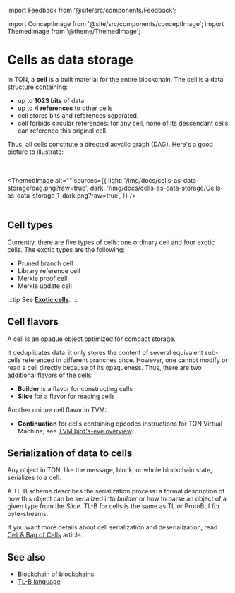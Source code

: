 import Feedback from '@site/src/components/Feedback';

import ConceptImage from '@site/src/components/conceptImage';
import ThemedImage from '@theme/ThemedImage';

# Cells as data storage

In TON, a **cell** is a built material for the entire blockchain. The cell is a data structure containing:

- up to **1023 bits**  of data
- up to **4 references** to other cells
- cell stores bits and references separated.
- cell forbids circular references: for any cell, none of its descendant cells can reference this original cell.

Thus, all cells constitute a directed acyclic graph (DAG). Here's a good picture to illustrate:

<br></br>
<ThemedImage
    alt=""
    sources={{
        light: '/img/docs/cells-as-data-storage/dag.png?raw=true',
        dark: '/img/docs/cells-as-data-storage/Cells-as-data-storage_1_dark.png?raw=true',
    }}
/>
<br></br>

## Cell types
Currently, there are five types of cells: one ordinary cell and four exotic cells.
The exotic types are the following:
* Pruned branch cell
* Library reference cell
* Merkle proof cell
* Merkle update cell

:::tip
See [**Exotic cells**](https://ton.org/tvm.pdf).
:::

## Cell flavors

A cell is an opaque object optimized for compact storage.

It deduplicates data: it only stores the content of several equivalent sub-cells referenced in different branches once. However, one cannot modify or read a cell directly because of its opaqueness. Thus, there are two additional flavors of the cells:
* **Builder** is a flavor for constructing cells
* **Slice** for a flavor for reading cells 

Another unique cell flavor in TVM:

* **Continuation**  for cells containing opcodes instructions for TON Virtual Machine, see [TVM bird's-eye overview](/v3/documentation/tvm/tvm-overview).

## Serialization of data to cells

Any object in TON, like the message, block, or whole blockchain state, serializes to a cell.

A TL-B scheme describes the serialization process: a formal description of how this object can be serialized into _builder_ or how to parse an object of a given type from the _Slice_.
TL-B for cells is the same as TL or ProtoBuf for byte-streams.

If you want more details about cell serialization and deserialization, read [Cell & Bag of Cells](/v3/documentation/data-formats/tlb/cell-boc) article.

## See also

- [Blockchain of blockchains](docs/v3/concepts/dive-into-ton/ton-blockchain/blockchain-of-blockchains/)
- [TL-B language](/v3/documentation/data-formats/tlb/tl-b-language)

<Feedback />

